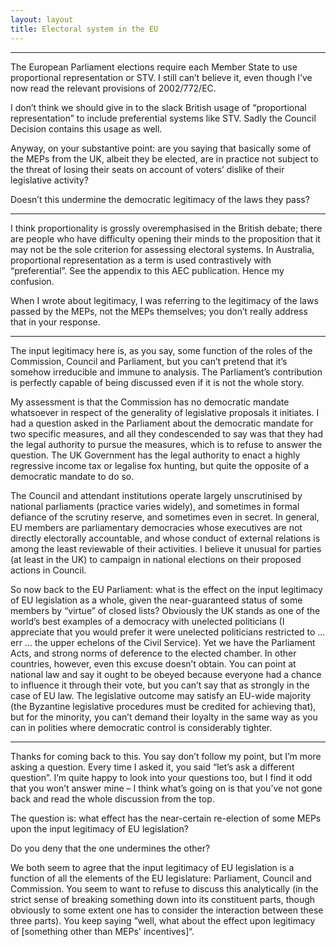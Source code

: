 ```yaml
---
layout: layout
title: Electoral system in the EU
---
```




<hr>
The European Parliament elections require each Member State to 
use proportional representation or STV.
 I still can’t believe it, even though I’ve now read
the relevant provisions of 2002/772/EC.

I don’t think we should give in to the slack British usage of
“proportional representation” to include preferential systems like
STV. Sadly the Council Decision contains this usage as well.

Anyway, on your substantive point: are you saying that basically some
of the MEPs from the UK, albeit they be elected, are in practice not
subject to the threat of losing their seats on account of voters’
dislike of their legislative activity?

Doesn’t this undermine the democratic legitimacy of the laws they
pass?

<hr>

I think proportionality is grossly overemphasised in the British
debate; there are people who have difficulty opening their minds to
the proposition that it may not be the sole criterion for assessing
electoral systems. In Australia, proportional representation as a term
is used contrastively with “preferential”. See the appendix to this
AEC publication. Hence my confusion.

When I wrote about legitimacy, I was referring to the legitimacy of
the laws passed by the MEPs, not the MEPs themselves; you don’t really
address that in your response.

<hr>

The input legitimacy here is, as you say, some function of the roles
of the Commission, Council and Parliament, but you can’t pretend that
it’s somehow irreducible and immune to analysis. The Parliament’s
contribution is perfectly capable of being discussed even if it is not
the whole story.

My assessment is that the Commission has no democratic mandate
whatsoever in respect of the generality of legislative proposals it
initiates. I had a question asked in the Parliament about the
democratic mandate for two specific measures, and all they
condescended to say was that they had the legal authority to pursue
the measures, which is to refuse to answer the question. The UK
Government has the legal authority to enact a highly regressive income
tax or legalise fox hunting, but quite the opposite of a democratic
mandate to do so.

The Council and attendant institutions operate largely unscrutinised
by national parliaments (practice varies widely), and sometimes in
formal defiance of the scrutiny reserve, and sometimes even in
secret. In general, EU members are parliamentary democracies whose
executives are not directly electorally accountable, and whose conduct
of external relations is among the least reviewable of their
activities. I believe it unusual for parties (at least in the UK) to
campaign in national elections on their proposed actions in Council.

So now back to the EU Parliament: what is the effect on the input
legitimacy of EU legislation as a whole, given the near-guaranteed
status of some members by “virtue” of closed lists? Obviously the UK
stands as one of the world’s best examples of a democracy with
unelected politicians (I appreciate that you would prefer it were
unelected politicians restricted to … err … the upper echelons of the
Civil Service). Yet we have the Parliament Acts, and strong norms of
deference to the elected chamber. In other countries, however, even
this excuse doesn’t obtain. You can point at national law and say it
ought to be obeyed because everyone had a chance to influence it
through their vote, but you can’t say that as strongly in the case of
EU law. The legislative outcome may satisfy an EU-wide majority (the
Byzantine legislative procedures must be credited for achieving that),
but for the minority, you can’t demand their loyalty in the same way
as you can in polities where democratic control is considerably
tighter.

<hr>

Thanks for coming back to this. You say don’t follow my point, but I’m
more asking a question. Every time I asked it, you said “let’s ask a
different question”. I’m quite happy to look into your questions too,
but I find it odd that you won’t answer mine – I think what’s going on
is that you’ve not gone back and read the whole discussion from the
top.

The question is: what effect has the near-certain re-election of some
MEPs upon the input legitimacy of EU legislation?

Do you deny that the one undermines the other?

We both seem to agree that the input legitimacy of EU legislation is a
function of all the elements of the EU legislature: Parliament,
Council and Commission. You seem to want to refuse to discuss this
analytically (in the strict sense of breaking something down into its
constituent parts, though obviously to some extent one has to consider
the interaction between these three parts). You keep saying “well,
what about the effect upon legitimacy of [something other than MEPs'
incentives]“.
